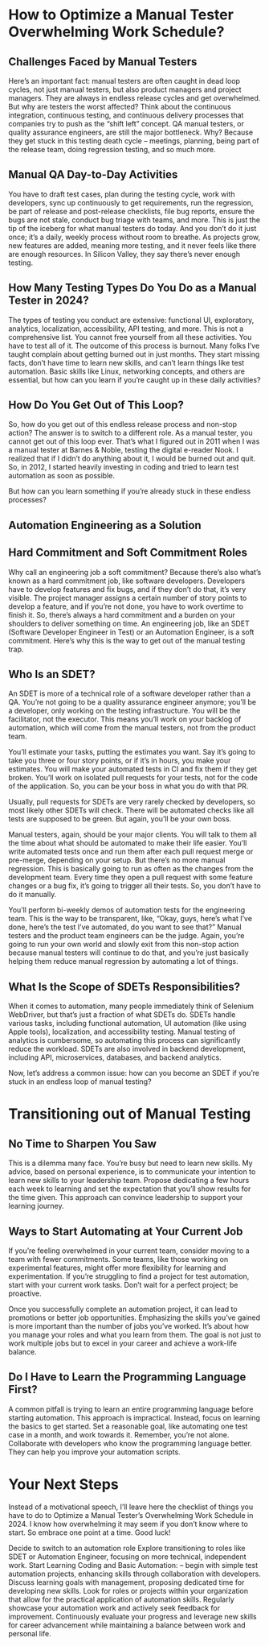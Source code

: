# How to Optimize a Manual Tester Overwhelming Work Schedule?

## Challenges Faced by Manual Testers
Here’s an important fact: manual testers are often caught in dead loop cycles, not just manual testers, but also product managers and project managers. They are always in endless release cycles and get overwhelmed. But why are testers the worst affected? Think about the continuous integration, continuous testing, and continuous delivery processes that companies try to push as the “shift left” concept. QA manual testers, or quality assurance engineers, are still the major bottleneck. Why? Because they get stuck in this testing death cycle – meetings, planning, being part of the release team, doing regression testing, and so much more.

## Manual QA Day-to-Day Activities
You have to draft test cases, plan during the testing cycle, work with developers, sync up continuously to get requirements, run the regression, be part of release and post-release checklists, file bug reports, ensure the bugs are not stale, conduct bug triage with teams, and more. This is just the tip of the iceberg for what manual testers do today. And you don’t do it just once; it’s a daily, weekly process without room to breathe. As projects grow, new features are added, meaning more testing, and it never feels like there are enough resources. In Silicon Valley, they say there’s never enough testing.

## How Many Testing Types Do You Do as a Manual Tester in 2024? 
The types of testing you conduct are extensive: functional UI, exploratory, analytics, localization, accessibility, API testing, and more. This is not a comprehensive list. You cannot free yourself from all these activities. You have to test all of it. The outcome of this process is burnout. Many folks I’ve taught complain about getting burned out in just months. They start missing facts, don’t have time to learn new skills, and can’t learn things like test automation. Basic skills like Linux, networking concepts, and others are essential, but how can you learn if you’re caught up in these daily activities?

## How Do You Get Out of This Loop?
So, how do you get out of this endless release process and non-stop action? The answer is to switch to a different role. As a manual tester, you cannot get out of this loop ever. That’s what I figured out in 2011 when I was a manual tester at Barnes & Noble, testing the digital e-reader Nook. I realized that if I didn’t do anything about it, I would be burned out and quit. So, in 2012, I started heavily investing in coding and tried to learn test automation as soon as possible.

But how can you learn something if you’re already stuck in these endless processes? 

## Automation Engineering as a Solution
## Hard Commitment and Soft Commitment Roles
 Why call an engineering job a soft commitment? Because there’s also what’s known as a hard commitment job, like software developers. Developers have to develop features and fix bugs, and if they don’t do that, it’s very visible. The project manager assigns a certain number of story points to develop a feature, and if you’re not done, you have to work overtime to finish it. So, there’s always a hard commitment and a burden on your shoulders to deliver something on time. An engineering job, like an SDET (Software Developer Engineer in Test) or an Automation Engineer, is a soft commitment. Here’s why this is the way to get out of the manual testing trap.

## Who Is an SDET?
An SDET is more of a technical role of a software developer rather than a QA. You’re not going to be a quality assurance engineer anymore; you’ll be a developer, only working on the testing infrastructure. You will be the facilitator, not the executor. This means you’ll work on your backlog of automation, which will come from the manual testers, not from the product team. 

You’ll estimate your tasks, putting the estimates you want. Say it’s going to take you three or four story points, or if it’s in hours, you make your estimates. You will make your automated tests in CI and fix them if they get broken. You’ll work on isolated pull requests for your tests, not for the code of the application. So, you can be your boss in what you do with that PR. 

Usually, pull requests for SDETs are very rarely checked by developers, so most likely other SDETs will check. There will be automated checks like all tests are supposed to be green. But again, you’ll be your own boss.

Manual testers, again, should be your major clients. You will talk to them all the time about what should be automated to make their life easier. You’ll write automated tests once and run them after each pull request merge or pre-merge, depending on your setup. But there’s no more manual regression. This is basically going to run as often as the changes from the development team. Every time they open a pull request with some feature changes or a bug fix, it’s going to trigger all their tests. So, you don’t have to do it manually. 

You’ll perform bi-weekly demos of automation tests for the engineering team. This is the way to be transparent, like, “Okay, guys, here’s what I’ve done, here’s the test I’ve automated, do you want to see that?” Manual testers and the product team engineers can be the judge. Again, you’re going to run your own world and slowly exit from this non-stop action because manual testers will continue to do that, and you’re just basically helping them reduce manual regression by automating a lot of things.

## What Is the Scope of SDETs Responsibilities?
When it comes to automation, many people immediately think of Selenium WebDriver, but that’s just a fraction of what SDETs do. SDETs handle various tasks, including functional automation, UI automation (like using Apple tools), localization, and accessibility testing. Manual testing of analytics is cumbersome, so automating this process can significantly reduce the workload. SDETs are also involved in backend development, including API, microservices, databases, and backend analytics. 

Now, let’s address a common issue: how can you become an SDET if you’re stuck in an endless loop of manual testing? 

# Transitioning out of Manual Testing
## No Time to Sharpen You Saw
This is a dilemma many face. You’re busy but need to learn new skills. My advice, based on personal experience, is to communicate your intention to learn new skills to your leadership team. Propose dedicating a few hours each week to learning and set the expectation that you’ll show results for the time given. This approach can convince leadership to support your learning journey.

## Ways to Start Automating at Your Current Job
If you’re feeling overwhelmed in your current team, consider moving to a team with fewer commitments. Some teams, like those working on experimental features, might offer more flexibility for learning and experimentation. If you’re struggling to find a project for test automation, start with your current work tasks. Don’t wait for a perfect project; be proactive. 

Once you successfully complete an automation project, it can lead to promotions or better job opportunities. Emphasizing the skills you’ve gained is more important than the number of jobs you’ve worked. It’s about how you manage your roles and what you learn from them. The goal is not just to work multiple jobs but to excel in your career and achieve a work-life balance.

## Do I Have to Learn the Programming Language First?
A common pitfall is trying to learn an entire programming language before starting automation. This approach is impractical. Instead, focus on learning the basics to get started. Set a reasonable goal, like automating one test case in a month, and work towards it. Remember, you’re not alone. Collaborate with developers who know the programming language better. They can help you improve your automation scripts.

# Your Next Steps
Instead of a motivational speech, I’ll leave here the checklist of things you have to do to Optimize a Manual Tester’s Overwhelming Work Schedule in 2024. I know how overwhelming it may seem if you don’t know where to start. So embrace one point at a time. Good luck!

Decide to switch to an automation role
Explore transitioning to roles like SDET or Automation Engineer, focusing on more technical, independent work.
Start Learning Coding and Basic Automation: – begin with simple test automation projects, enhancing skills through collaboration with developers.
Discuss learning goals with management, proposing dedicated time for developing new skills.
Look for roles or projects within your organization that allow for the practical application of automation skills.
Regularly showcase your automation work and actively seek feedback for improvement.
Continuously evaluate your progress and leverage new skills for career advancement while maintaining a balance between work and personal life.
